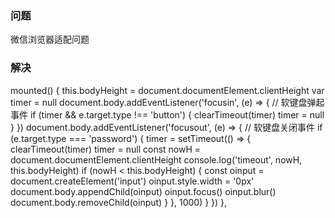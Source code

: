 ### 问题

微信浏览器适配问题

### 解决

mounted() {
this.bodyHeight = document.documentElement.clientHeight
var timer = null
document.body.addEventListener('focusin', (e) => { // 软键盘弹起事件
if (timer && e.target.type !== 'button') {
clearTimeout(timer)
timer = null
}
})
document.body.addEventListener('focusout', (e) => { // 软键盘关闭事件
if (e.target.type === 'password') {
timer = setTimeout(() => {
clearTimeout(timer)
timer = null
const nowH = document.documentElement.clientHeight
console.log('timeout', nowH, this.bodyHeight)
if (nowH < this.bodyHeight) {
const oinput = document.createElement('input')
oinput.style.width = '0px'
document.body.appendChild(oinput)
oinput.focus()
oinput.blur()
document.body.removeChild(oinput)
}
}, 1000)
}
})
},
